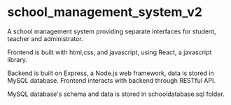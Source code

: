 # school_management_system_v2
A school management system providing separate interfaces for student, teacher
and administrator.

Frontend is built with html,css, and javascript, using React, a javascript library.

Backend is built on Express, a Node.js web framework, data is stored in MySQL
database. Frontend interacts with backend through RESTful API.

MySQL database's schema and data is stored in schooldatabase.sql folder.
